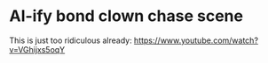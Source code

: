 # AI-ify bond clown chase scene

This is just too ridiculous already: https://www.youtube.com/watch?v=VGhijxs5oqY
